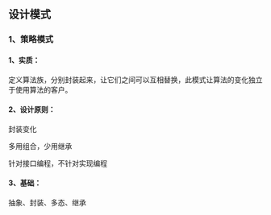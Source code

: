 ## 设计模式

### 1、策略模式

#### 1、实质：

定义算法族，分别封装起来，让它们之间可以互相替换，此模式让算法的变化独立于使用算法的客户。

#### 2、设计原则：

封装变化

多用组合，少用继承

针对接口编程，不针对实现编程

#### 3、基础：

抽象、封装、多态、继承

   